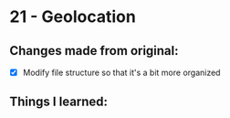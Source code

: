 # 21 - Geolocation

## Changes made from original:
- [x] Modify file structure so that it's a bit more organized

## Things I learned:
